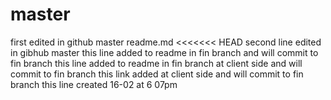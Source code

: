 # master
first edited in github master readme.md
<<<<<<< HEAD
second line edited in gibhub master
this line added to readme in fin branch and will commit to fin branch
this line added to readme in fin branch at client side and will commit to fin branch
this link added at client side and will commit to fin branch
this line created 16-02 at 6 07pm
